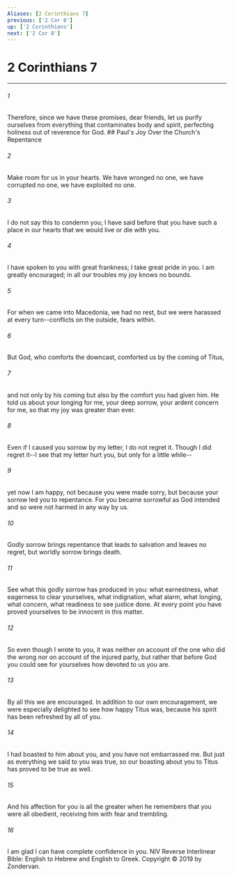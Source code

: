 ```yaml
---
Aliases: [2 Corinthians 7]
previous: ['2 Cor 6']
up: ['2 Corinthians']
next: ['2 Cor 8']
---
```

# 2 Corinthians 7

***


###### 1 
Therefore, since we have these promises, dear friends, let us purify ourselves from everything that contaminates body and spirit, perfecting holiness out of reverence for God. ## Paul's Joy Over the Church's Repentance 

###### 2 
Make room for us in your hearts. We have wronged no one, we have corrupted no one, we have exploited no one. 

###### 3 
I do not say this to condemn you; I have said before that you have such a place in our hearts that we would live or die with you. 

###### 4 
I have spoken to you with great frankness; I take great pride in you. I am greatly encouraged; in all our troubles my joy knows no bounds. 

###### 5 
For when we came into Macedonia, we had no rest, but we were harassed at every turn--conflicts on the outside, fears within. 

###### 6 
But God, who comforts the downcast, comforted us by the coming of Titus, 

###### 7 
and not only by his coming but also by the comfort you had given him. He told us about your longing for me, your deep sorrow, your ardent concern for me, so that my joy was greater than ever. 

###### 8 
Even if I caused you sorrow by my letter, I do not regret it. Though I did regret it--I see that my letter hurt you, but only for a little while-- 

###### 9 
yet now I am happy, not because you were made sorry, but because your sorrow led you to repentance. For you became sorrowful as God intended and so were not harmed in any way by us. 

###### 10 
Godly sorrow brings repentance that leads to salvation and leaves no regret, but worldly sorrow brings death. 

###### 11 
See what this godly sorrow has produced in you: what earnestness, what eagerness to clear yourselves, what indignation, what alarm, what longing, what concern, what readiness to see justice done. At every point you have proved yourselves to be innocent in this matter. 

###### 12 
So even though I wrote to you, it was neither on account of the one who did the wrong nor on account of the injured party, but rather that before God you could see for yourselves how devoted to us you are. 

###### 13 
By all this we are encouraged. In addition to our own encouragement, we were especially delighted to see how happy Titus was, because his spirit has been refreshed by all of you. 

###### 14 
I had boasted to him about you, and you have not embarrassed me. But just as everything we said to you was true, so our boasting about you to Titus has proved to be true as well. 

###### 15 
And his affection for you is all the greater when he remembers that you were all obedient, receiving him with fear and trembling. 

###### 16 
I am glad I can have complete confidence in you. NIV Reverse Interlinear Bible: English to Hebrew and English to Greek. Copyright © 2019 by Zondervan.
